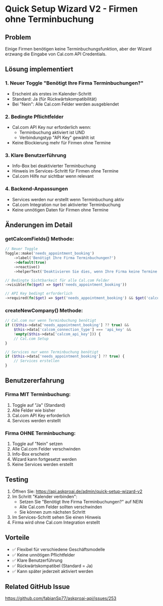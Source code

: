 # Quick Setup Wizard V2 - Firmen ohne Terminbuchung

## Problem
Einige Firmen benötigen keine Terminbuchungsfunktion, aber der Wizard erzwang die Eingabe von Cal.com API Credentials.

## Lösung implementiert

### 1. **Neuer Toggle "Benötigt Ihre Firma Terminbuchungen?"**
- Erscheint als erstes im Kalender-Schritt
- Standard: Ja (für Rückwärtskompatibilität)
- Bei "Nein": Alle Cal.com Felder werden ausgeblendet

### 2. **Bedingte Pflichtfelder**
- Cal.com API Key nur erforderlich wenn:
  - Terminbuchung aktiviert ist UND
  - Verbindungstyp "API Key" gewählt ist
- Keine Blockierung mehr für Firmen ohne Termine

### 3. **Klare Benutzerführung**
- Info-Box bei deaktivierter Terminbuchung
- Hinweis im Services-Schritt für Firmen ohne Termine
- Cal.com Hilfe nur sichtbar wenn relevant

### 4. **Backend-Anpassungen**
- Services werden nur erstellt wenn Terminbuchung aktiv
- Cal.com Integration nur bei aktivierter Terminbuchung
- Keine unnötigen Daten für Firmen ohne Termine

## Änderungen im Detail

### getCalcomFields() Methode:
```php
// Neuer Toggle
Toggle::make('needs_appointment_booking')
    ->label('Benötigt Ihre Firma Terminbuchungen?')
    ->default(true)
    ->reactive()
    ->helperText('Deaktivieren Sie dies, wenn Ihre Firma keine Termine vereinbart')

// Bedingte Sichtbarkeit für alle Cal.com Felder
->visible(fn($get) => $get('needs_appointment_booking'))

// API Key bedingt erforderlich
->required(fn($get) => $get('needs_appointment_booking') && $get('calcom_connection_type') === 'api_key')
```

### createNewCompany() Methode:
```php
// Cal.com nur wenn Terminbuchung benötigt
if (($this->data['needs_appointment_booking'] ?? true) && 
    $this->data['calcom_connection_type'] === 'api_key' && 
    !empty($this->data['calcom_api_key'])) {
    // Cal.com Setup
}

// Services nur wenn Terminbuchung benötigt
if ($this->data['needs_appointment_booking'] ?? true) {
    // Services erstellen
}
```

## Benutzererfahrung

### Firma MIT Terminbuchung:
1. Toggle auf "Ja" (Standard)
2. Alle Felder wie bisher
3. Cal.com API Key erforderlich
4. Services werden erstellt

### Firma OHNE Terminbuchung:
1. Toggle auf "Nein" setzen
2. Alle Cal.com Felder verschwinden
3. Info-Box erscheint
4. Wizard kann fortgesetzt werden
5. Keine Services werden erstellt

## Testing
1. Öffnen Sie: https://api.askproai.de/admin/quick-setup-wizard-v2
2. Im Schritt "Kalender verbinden":
   - Setzen Sie "Benötigt Ihre Firma Terminbuchungen?" auf NEIN
   - Alle Cal.com Felder sollten verschwinden
   - Sie können zum nächsten Schritt
3. Im Services-Schritt sehen Sie einen Hinweis
4. Firma wird ohne Cal.com Integration erstellt

## Vorteile
- ✅ Flexibel für verschiedene Geschäftsmodelle
- ✅ Keine unnötigen Pflichtfelder
- ✅ Klare Benutzerführung
- ✅ Rückwärtskompatibel (Standard = Ja)
- ✅ Kann später jederzeit aktiviert werden

## Related GitHub Issue
https://github.com/fabianSp77/askproai-api/issues/253